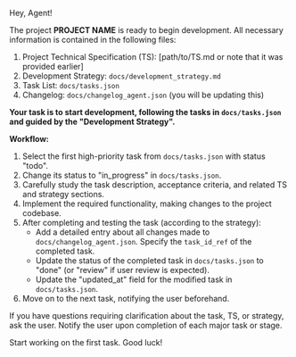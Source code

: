 Hey, Agent!

The project **PROJECT NAME** is ready to begin development. All necessary information is contained in the following files:
1.  Project Technical Specification (TS): [path/to/TS.md or note that it was provided earlier]
2.  Development Strategy: `docs/development_strategy.md`
3.  Task List: `docs/tasks.json`
4.  Changelog: `docs/changelog_agent.json` (you will be updating this)

**Your task is to start development, following the tasks in `docs/tasks.json` and guided by the "Development Strategy".**

**Workflow:**
1.  Select the first high-priority task from `docs/tasks.json` with status "todo".
2.  Change its status to "in_progress" in `docs/tasks.json`.
3.  Carefully study the task description, acceptance criteria, and related TS and strategy sections.
4.  Implement the required functionality, making changes to the project codebase.
5.  After completing and testing the task (according to the strategy):
    *   Add a detailed entry about all changes made to `docs/changelog_agent.json`. Specify the `task_id_ref` of the completed task.
    *   Update the status of the completed task in `docs/tasks.json` to "done" (or "review" if user review is expected).
    *   Update the "updated_at" field for the modified task in `docs/tasks.json`.
6.  Move on to the next task, notifying the user beforehand.

If you have questions requiring clarification about the task, TS, or strategy, ask the user.
Notify the user upon completion of each major task or stage.

Start working on the first task. Good luck!

